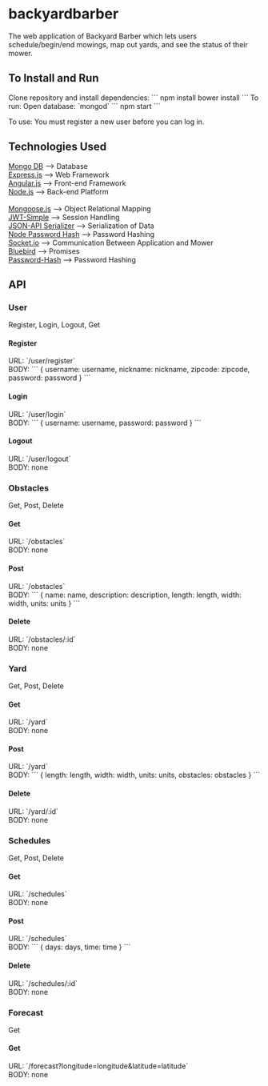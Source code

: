 # backyardbarber
The web application of Backyard Barber which lets users schedule/begin/end mowings, map out yards, and see the status of their mower.

<h2>To Install and Run</h2>
Clone repository and install dependencies:
```
npm install
bower install
```
To run:
Open database: `mongod`
```
npm start
```

To use:
You must register a new user before you can log in.

<h2>Technologies Used</h2>
<a href="https://www.mongodb.org/">Mongo DB</a> --> Database<br>
<a href="http://expressjs.com/en/starter/installing.html">Express.js</a> --> Web Framework<br>
<a href="https://docs.angularjs.org/tutorial">Angular.js</a> --> Front-end Framework<br>
<a href="https://nodejs.org/en/docs/">Node.js</a> --> Back-end Platform<br>
<br>
<a href="http://mongoosejs.com/docs/index.html">Mongoose.js</a> --> Object Relational Mapping<br>
<a href="https://github.com/hokaccha/node-jwt-simple">JWT-Simple</a> --> Session Handling<br>
<a href="https://github.com/SeyZ/jsonapi-serializer">JSON-API Serializer</a> --> Serialization of Data<br>
<a href="https://github.com/davidwood/node-password-hash">Node Password Hash</a> --> Password Hashing<br>
<a href="http://socket.io/">Socket.io</a> --> Communication Between Application and Mower<br>
<a href="https://github.com/petkaantonov/bluebird">Bluebird</a> --> Promises<br>
<a href="https://www.npmjs.com/package/password-hash">Password-Hash</a> --> Password Hashing<br>

<h2>API</h2>
<h3>User</h3>
Register, Login, Logout, Get<br>

<h4>Register</h4>
URL: `/user/register`<br>
BODY:
```
{
  username: username,
  nickname: nickname,
  zipcode: zipcode,
  password: password
}
```
<br>

<h4>Login</h4>
URL: `/user/login`<br>
BODY:
```
{
  username: username,
  password: password
}
```
<br>

<h4>Logout</h4>
URL: `/user/logout`<br>
BODY: none<br>

<h3>Obstacles</h3>
Get, Post, Delete<br>

<h4>Get</h4>
URL: `/obstacles`<br>
BODY: none
<br>

<h4>Post</h4>
URL: `/obstacles`<br>
BODY:
```
{
  name: name,
  description: description,
  length: length,
  width: width,
  units: units
}
```
<br>

<h4>Delete</h4>
URL: `/obstacles/:id`<br>
BODY: none
<br>

<h3>Yard</h3>
Get, Post, Delete

<h4>Get</h4>
URL: `/yard`<br>
BODY: none
<br>

<h4>Post</h4>
URL: `/yard`<br>
BODY:
```
{
  length: length,
  width: width,
  units: units,
  obstacles: obstacles
}
```
<br>

<h4>Delete</h4>
URL: `/yard/:id`<br>
BODY: none
<br>

<h3>Schedules</h3>
Get, Post, Delete

<h4>Get</h4>
URL: `/schedules`<br>
BODY: none
<br>

<h4>Post</h4>
URL: `/schedules`<br>
BODY:
```
{
  days: days,
  time: time
}
```
<br>

<h4>Delete</h4>
URL: `/schedules/:id`<br>
BODY: none
<br>

<h3>Forecast</h3>
Get

<h4>Get</h4>
URL: `/forecast?longitude=longitude&latitude=latitude`<br>
BODY: none
<br>
